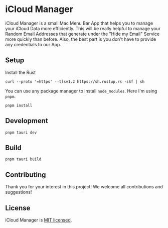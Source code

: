 # iCloud Manager

iCloud Manager is a small Mac Menu Bar App that helps you to manage your iCloud Data more efficiently. This will be really helpful to manage your Random Email Addresses that generate under the "Hide my Email" Service more quickly than before.
Also, the best part is you don't have to provide any credentials to our App.

## Setup

Install the Rust

```shell
curl --proto '=https' --tlsv1.2 https://sh.rustup.rs -sSf | sh
```

You can use any package manager to install `node_modules`. Here I'm using `pnpm`.

```shell
pnpm install
```

## Development

```shell
pnpm tauri dev
```

## Build

```shell
pnpm tauri build
```

## Contributing

Thank you for your interest in this project! We welcome all contributions and suggestions!

## License

iCloud Manager is [MIT licensed](https://github.com/yushanwebdev/icloud-manager/blob/main/LICENSE).
